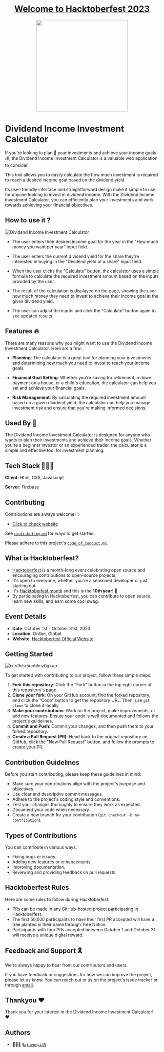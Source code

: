 <h1 align="center"><a href="https://github.com/vrittles/Mini-Projects">Welcome to Hacktoberfest 2023</a></h1>

<p align="center">
  <img width="300" src="https://miro.medium.com/v2/resize:fit:828/format:webp/1*Lz_KFgbak2sUjwjOG9SZ4g.png">
</p>

# Dividend Income Investment Calculator

If you're looking to plan 📆 your investments and achieve your income goals 💰, the Dividend Income Investment Calculator is a valuable web application to consider. 

This tool allows you to easily calculate the how much investment is required to reach a desired income goal based on the dividend yield. 

Its user-friendly interface and straightforward design make it simple to use for anyone looking to invest in dividend income. With the Dividend Income Investment Calculator, you can efficiently plan your investments and work towards achieving your financial objectives.

## How to use it ?

![Dividend Income Investment Calculator](https://github.com/ajaynegi45/Investment-Calculator/blob/main/img/tools.jpg?raw=true)

- The user enters their desired income goal for the year in the "How much money you want per year" input field.

- The user enters the current dividend yield for the share they're interested in buying in the "Dividend yield of a share" input field.

- When the user clicks the "Calculate" button, the calculator uses a simple formula to calculate the required investment amount based on the inputs provided by the user.

- The result of the calculation is displayed on the page, showing the user how much money they need to invest to achieve their income goal at the given dividend yield.

- The user can adjust the inputs and click the "Calculate" button again to see updated results.


## Features 🔥
There are many reasons why you might want to use the Dividend Income Investment Calculator. Here are a few:


- **Planning**: The calculator is a great tool for planning your investments and determining how much you need to invest to reach your income goals.

- **Financial Goal Setting**: Whether you're saving for retirement, a down payment on a house, or a child's education, the calculator can help you set and achieve your financial goals.

- **Risk Management**: By calculating the required investment amount based on a given dividend yield, the calculator can help you manage investment risk and ensure that you're making informed decisions.

## Used By 🤗
The Dividend Income Investment Calculator is designed for anyone who wants to plan their investments and achieve their income goals. Whether you're a beginner investor or an experienced trader, the calculator is a simple and effective tool for investment planning.

## Tech Stack 👨🏻‍💻

**Client:** Html, CSS, Javascript

**Server:** Firebase

## Contributing

Contributions are always welcome! ✨

- [Click to check website](https://tools-45.web.app/)

See [`contributing.md`](https://github.com/ajaynegi45/Investment-Calculator/blob/main/contributing.md) for ways to get started.

Please adhere to this project's [`code_of_conduct.md`](https://github.com/ajaynegi45/Investment-Calculator/blob/main/code_of_conduct.md).





## What is Hacktoberfest?

- [Hacktoberfest](https://hacktoberfest.com/) is a month-long event celebrating open source and encouraging contributions to open-source projects.
- It's open to everyone, whether you're a seasoned developer or just starting out.
- It's [Hacktoberfest month](https://hacktoberfest.com) and this is the **10th year**! 🥳
- By participating in Hacktoberfest, you can contribute to open source, learn new skills, and earn some cool swag.

## Event Details

- **Date**: October 1st - October 31st, 2023
- **Location**: Online, Global
- **Website**: [Hacktoberfest Official Website](https://hacktoberfest.com/)

## Getting Started
![ixtv9dsr5qohhnz0gkup](https://github.com/anshul-132002/Mini-Projects/assets/128448038/0cf0b20b-21da-49f1-a22b-484f6656b5c5)

To get started with contributing to our project, follow these simple steps:


1. **Fork this repository**: Click the "Fork" button in the top right corner of this repository's page.
2. **Clone your fork**: On your GitHub account, find the forked repository, and click the "Code" button to get the repository URL. Then, use `git clone` to clone it locally.
3. **Make your contributions**: Work on the project, make improvements, or add new features. Ensure your code is well-documented and follows the project's guidelines.
4. **Commit and Push**: Commit your changes, and then push them to your forked repository.
5. **Create a Pull Request (PR)**: Head back to the original repository on GitHub, click the "New Pull Request" button, and follow the prompts to create your PR.

## Contribution Guidelines

Before you start contributing, please keep these guidelines in mind:

- Make sure your contributions align with the project's purpose and objectives.
- Use clear and descriptive commit messages.
- Adhere to the project's coding style and conventions.
- Test your changes thoroughly to ensure they work as expected.
- Document your code when necessary.
- Create a new branch for your contribution (`git checkout -b my-contribution`).

## Types of Contributions

You can contribute in various ways:

- Fixing bugs or issues.
- Adding new features or enhancements.
- Improving documentation.
- Reviewing and providing feedback on pull requests.

## Hacktoberfest Rules

Here are some rules to follow during Hacktoberfest:

- PRs can be made in any GitHub-hosted project participating in Hacktoberfest.
- The first 50,000 participants to have their first PR accepted will have a tree planted in their name through Tree Nation.
- Participants with four PRs accepted between October 1 and October 31 will receive a unique digital reward.


## Feedback and Support 🎗️

We're always happy to hear from our contributors and users. 

If you have feedback or suggestions for how we can improve the project, please let us know. You can reach out to us on the project's issue tracker or through [email](mailto:contact@ajaynegi.co).

## Thankyou ❤️
Thank you for your interest in the Dividend Income Investment Calculator! ❤️

## Authors

- 🙍🏻‍♂️ [`@ajaynegi45`](https://github.com/ajaynegi45)
